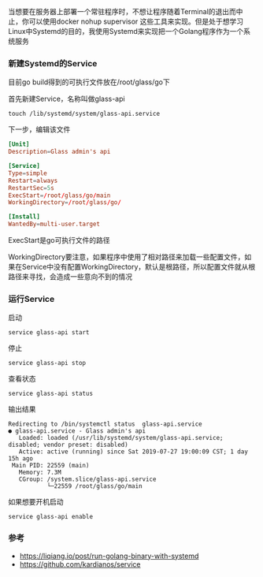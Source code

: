 当想要在服务器上部署一个常驻程序时，不想让程序随着Terminal的退出而中止，你可以使用docker nohup supervisor 这些工具来实现。但是处于想学习Linux中Systemd的目的，我使用Systemd来实现把一个Golang程序作为一个系统服务



### 新建Systemd的Service

目前go build得到的可执行文件放在/root/glass/go下

首先新建Service，名称叫做glass-api

```shell
touch /lib/systemd/system/glass-api.service
```

下一步，编辑该文件

```toml
[Unit]
Description=Glass admin's api

[Service]
Type=simple
Restart=always
RestartSec=5s
ExecStart=/root/glass/go/main
WorkingDirectory=/root/glass/go/

[Install]
WantedBy=multi-user.target
```

ExecStart是go可执行文件的路径

WorkingDirectory要注意，如果程序中使用了相对路径来加载一些配置文件，如果在Service中没有配置WorkingDirectory，默认是根路径，所以配置文件就从根路径来寻找，会造成一些意向不到的情况



### 运行Service

启动

```shell
service glass-api start
```

停止

```shell
service glass-api stop
```

查看状态

```she
service glass-api status
```

输出结果

```shell
Redirecting to /bin/systemctl status  glass-api.service
● glass-api.service - Glass admin's api
   Loaded: loaded (/usr/lib/systemd/system/glass-api.service; disabled; vendor preset: disabled)
   Active: active (running) since Sat 2019-07-27 19:00:09 CST; 1 day 15h ago
 Main PID: 22559 (main)
   Memory: 7.3M
   CGroup: /system.slice/glass-api.service
           └─22559 /root/glass/go/main
```

如果想要开机启动

```shell
service glass-api enable
```



### 参考

* https://liqiang.io/post/run-golang-binary-with-systemd
* https://github.com/kardianos/service

